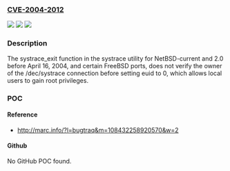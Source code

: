 ### [CVE-2004-2012](https://cve.mitre.org/cgi-bin/cvename.cgi?name=CVE-2004-2012)
![](https://img.shields.io/static/v1?label=Product&message=n%2Fa&color=blue)
![](https://img.shields.io/static/v1?label=Version&message=n%2Fa&color=blue)
![](https://img.shields.io/static/v1?label=Vulnerability&message=n%2Fa&color=brighgreen)

### Description

The systrace_exit function in the systrace utility for NetBSD-current and 2.0 before April 16, 2004, and certain FreeBSD ports, does not verify the owner of the /dec/systrace connection before setting euid to 0, which allows local users to gain root privileges.

### POC

#### Reference
- http://marc.info/?l=bugtraq&m=108432258920570&w=2

#### Github
No GitHub POC found.

